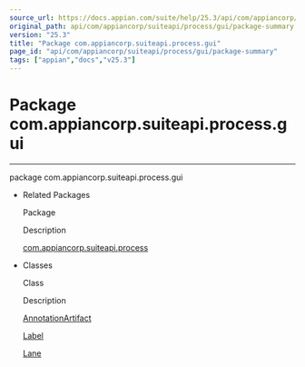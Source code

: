 ```yaml
---
source_url: https://docs.appian.com/suite/help/25.3/api/com/appiancorp/suiteapi/process/gui/package-summary.html
original_path: api/com/appiancorp/suiteapi/process/gui/package-summary.html
version: "25.3"
title: "Package com.appiancorp.suiteapi.process.gui"
page_id: "api/com/appiancorp/suiteapi/process/gui/package-summary"
tags: ["appian","docs","v25.3"]
---
```



# Package com.appiancorp.suiteapi.process.gui

* * *

package com.appiancorp.suiteapi.process.gui

-   Related Packages

    Package

    Description

    [com.appiancorp.suiteapi.process](../package-summary.html)

-   Classes

    Class

    Description

    [AnnotationArtifact](AnnotationArtifact.html "class in com.appiancorp.suiteapi.process.gui")

    [Label](Label.html "class in com.appiancorp.suiteapi.process.gui")

    [Lane](Lane.html "class in com.appiancorp.suiteapi.process.gui")